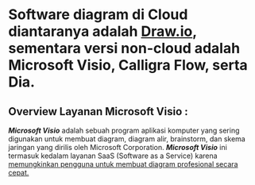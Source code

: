 <h1>Software diagram di Cloud diantaranya adalah
	<a href="https://draw.io">Draw.io</a>, sementara versi non-cloud  adalah Microsoft Visio, Calligra Flow, serta Dia.</h1>

<h2>Overview Layanan Microsoft Visio : </h2>
<i><b>Microsoft Visio</b></i> adalah sebuah program aplikasi komputer yang sering digunakan untuk membuat diagram, diagram alir, brainstorm, dan skema jaringan yang dirilis oleh Microsoft Corporation.
<i><b>Microsoft Visio</b></i> ini termasuk kedalam layanan SaaS (Software as a Service) karena <u>memungkinkan pengguna untuk membuat diagram profesional secara cepat.</u>